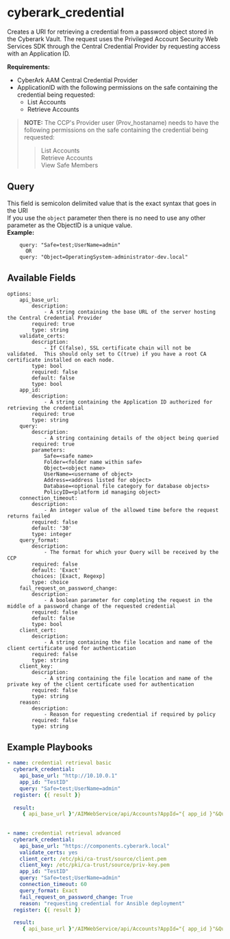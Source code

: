# cyberark_credential

Creates a URI for retrieving a credential from a password object stored in the Cyberark Vault.  The request uses the Privileged Account Security Web Services SDK through the Central Credential Provider by requesting access with an Application ID.

**Requirements:**
- CyberArk AAM Central Credential Provider
- ApplicationID with the following permissions on the safe containing the credential being requested:
  - List Accounts
  - Retrieve Accounts
> **NOTE:** The CCP's Provider user (Prov_hostaname) needs to have the following permissions on the safe containing the credential being requested:
>> List Accounts<br>
>> Retrieve Accounts<br>
>> View Safe Members<br>

## Query
This field is semicolon delimited value that is the exact syntax that goes in the URI<br>
If you use the `object` parameter then there is no need to use any other parameter as the ObjectID is a unique value.<br>
**Example:**
```
    query: "Safe=test;UserName=admin"
      OR
    query: "Object=OperatingSystem-administrator-dev.local"
```

## Available Fields

```
options:
    api_base_url:
        description:
            - A string containing the base URL of the server hosting the Central Credential Provider
        required: true
        type: string
    validate_certs:
        description:
            - If C(false), SSL certificate chain will not be validated.  This should only set to C(true) if you have a root CA certificate installed on each node.
        type: bool
        required: false
        default: false
        type: bool
    app_id:
        description:
            - A string containing the Application ID authorized for retrieving the credential
        required: true
        type: string
    query:
        description:
            - A string containing details of the object being queried
        required: true
        parameters:
            Safe=<safe name>
            Folder=<folder name within safe>
            Object=<object name>
            UserName=<username of object>
            Address=<address listed for object>
            Database=<optional file category for database objects>
            PolicyID=<platform id managing object>
    connection_timeout:
        description:
            - An integer value of the allowed time before the request returns failed
        required: false
        default: '30'
        type: integer
    query_format:
        description:
            - The format for which your Query will be received by the CCP
        required: false
        default: 'Exact'
        choices: [Exact, Regexp]
        type: choice
    fail_request_on_password_change:
        description:
            - A boolean parameter for completing the request in the middle of a password change of the requested credential
        required: false
        default: false
        type: bool
    client_cert:
        description:
            - A string containing the file location and name of the client certificate used for authentication
        required: false
        type: string
    client_key:
        description:
            - A string containing the file location and name of the private key of the client certificate used for authentication
        required: false
        type: string
    reason:
        description:
            - Reason for requesting credential if required by policy
        required: false
        type: string
```



## Example Playbooks

```yaml
- name: credential retrieval basic
  cyberark_credential:
    api_base_url: "http://10.10.0.1"
    app_id: "TestID"
    query: "Safe=test;UserName=admin"
  register: {{ result }}
  
  result:
     { api_base_url }"/AIMWebService/api/Accounts?AppId="{ app_id }"&Query="{ query }
     
     
- name: credential retrieval advanced
  cyberark_credential:
    api_base_url: "https://components.cyberark.local"
    validate_certs: yes
    client_cert: /etc/pki/ca-trust/source/client.pem
    client_key: /etc/pki/ca-trust/source/priv-key.pem
    app_id: "TestID"
    query: "Safe=test;UserName=admin"
    connection_timeout: 60
    query_format: Exact
    fail_request_on_password_change: True
    reason: "requesting credential for Ansible deployment"
  register: {{ result }}
  
  result:
     { api_base_url }"/AIMWebService/api/Accounts?AppId="{ app_id }"&Query="{ query }"&ConnectionTimeout="{ connection_timeout }"&QueryFormat="{ query_format }"&FailRequestOnPasswordChange="{ fail_request_on_password_change }
     
```
